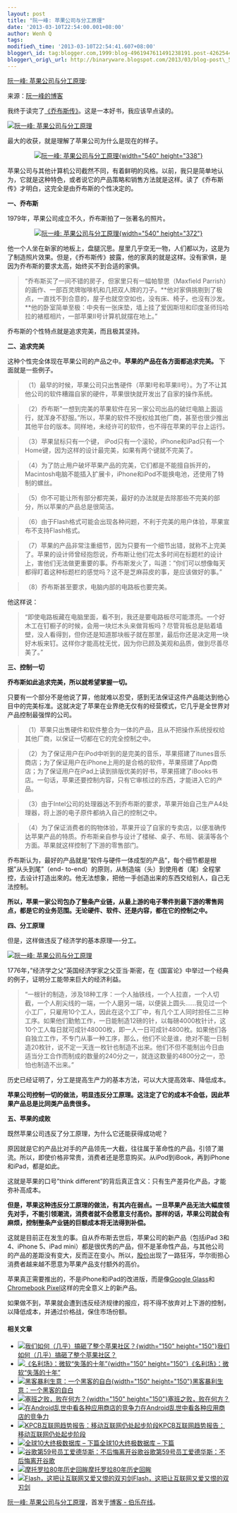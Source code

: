 ```yaml
--- 
layout: post 
title: "阮一峰: 苹果公司与分工原理" 
date: '2013-03-10T22:54:00.001+08:00' 
author: Wenh Q
tags:
modified\_time: '2013-03-10T22:54:41.607+08:00' 
blogger\_id: tag:blogger.com,1999:blog-4961947611491238191.post-4262544703043614510
blogger\_orig\_url: http://binaryware.blogspot.com/2013/03/blog-post\_5574.html
--- 
```

[阮一峰:
苹果公司与分工原理](http://blog.jobbole.com/35519/?utm_source=rss&utm_medium=rss&utm_campaign=%25e9%2598%25ae%25e4%25b8%2580%25e5%25b3%25b0-%25e8%258b%25b9%25e6%259e%259c%25e5%2585%25ac%25e5%258f%25b8%25e4%25b8%258e%25e5%2588%2586%25e5%25b7%25a5%25e5%258e%259f%25e7%2590%2586):

来源：[阮一峰的博客](http://www.ruanyifeng.com/blog/2013/03/apple_inc_and_division_of_labor.html)

我终于读完了[《乔布斯传》](http://en.wikipedia.org/wiki/Steve_Jobs_(book))。这是一本好书，我应该早点读的。

[![阮一峰:
苹果公司与分工原理](http://blog.jobbole.com/wp-content/uploads/2013/03/apple-economic-principle-01.jpg "阮一峰: 苹果公司与分工原理")](http://blog.jobbole.com/wp-content/uploads/2013/03/apple-economic-principle-01.jpg "阮一峰: 苹果公司与分工原理")

最大的收获，就是理解了苹果公司为什么是现在的样子。


<div style="text-align: center;">

[![阮一峰:
苹果公司与分工原理](http://blog.jobbole.com/wp-content/uploads/2013/03/apple-economic-principle-0.jpg "阮一峰: 苹果公司与分工原理"){width="540"
height="338"}](http://blog.jobbole.com/wp-content/uploads/2013/03/apple-economic-principle-0.jpg "阮一峰: 苹果公司与分工原理")

</div>

苹果公司与其他计算机公司截然不同，有着鲜明的风格。以前，我只是简单地认为，它就是这种特色，或者说它的产品策略和销售方法就是这样。读了《乔布斯传》才明白，这完全是由乔布斯的个性决定的。

**一、乔布斯**

1979年，苹果公司成立不久，乔布斯拍了一张著名的照片。


<div style="text-align: center;">

[![阮一峰:
苹果公司与分工原理](http://blog.jobbole.com/wp-content/uploads/2013/03/apple-economic-principle-03.jpg "阮一峰: 苹果公司与分工原理"){width="540"
height="372"}](http://blog.jobbole.com/wp-content/uploads/2013/03/apple-economic-principle-03.jpg "阮一峰: 苹果公司与分工原理")

</div>

他一个人坐在新家的地板上，盘腿沉思。屋里几乎空无一物，人们都以为，这是为了制造照片效果。但是，《乔布斯传》披露，他的家真的就是这样。没有家俱，是因为乔布斯的要求太高，始终买不到合适的家俱。


> “乔布斯买了一间不错的房子，但家里只有一幅帕黎思（Maxfield
> Parrish）的画作、一部百灵牌咖啡机和几把双人牌的刀子。**他对家俱挑剔到了极点，一直找不到合意的，屋子也就空空如也，没有床、椅子，也沒有沙发。**他的卧室简单至极：中央有一张床垫，墙上挂了爱因斯坦和印度圣师玛哈拉的裱框相片，一部苹果II号计算机就摆在地上。”

乔布斯的个性特点就是追求完美，而且极其坚持。

**二、追求完美**

这种个性完全体现在苹果公司的产品之中。**苹果的产品在各方面都追求完美。** 下面就是一些例子。


> （1）最早的时候，苹果公司只出售硬件（苹果I号和苹果II号）。为了不让其他公司的软件糟蹋自家的硬件，苹果很快就开发出了自家的操作系统。

> （2）乔布斯”一想到完美的苹果软件在另一家公司出品的破烂电脑上面运行，就浑身不舒服。”所以，苹果的软件不授权给其他厂商，甚至也很少推出其他平台的版本。同样地，未经许可的软件，也不得在苹果的平台上运行。

> （3）苹果鼠标只有一个键，
> iPod只有一个滚轮，iPhone和iPad只有一个Home键，因为这样的设计最完美，如果有两个键就不完美了。

> （4）为了防止用户破坏苹果产品的完美，它们都是不能擅自拆开的，Macintosh电脑不能插入扩展卡，iPhone和iPod不能换电池，还使用了特制的螺丝。

> （5）你不可能让所有部分都完美，最好的办法就是去除那些不完美的部分，所以苹果的产品总是很简洁。

> （6）由于Flash格式可能会出现各种问题，不利于完美的用户体验，苹果宣布不支持Flash格式。

> （7）苹果的产品非常注重细节，因为只要有一个细节出错，就称不上完美了。苹果的设计师曾经抱怨说，乔布斯让他们花太多时间在标题栏的设计上，害他们无法做更重要的事。乔布斯发火了，叫道：”你们可以想像每天都得盯着这种标题栏的感觉吗？这不是芝麻蒜皮的事，是应该做好的事。”

> （8）乔布斯甚至要求，电脑内部的电路板也要完美。

他这样说：


> “即使电路板藏在电脑里面，看不到，我还是要电路板尽可能漂亮。一个好木工在钉橱子的时候，会用一块烂木头来做背板吗？尽管背板总是贴着墙壁，没人看得到，但你还是知道那块板子就在那里，最后你还是决定用一块好木板来钉。这样你才能高枕无忧，因为你已顾及美观和品质，做到尽善尽美了。”

**三、控制一切**

**乔布斯如此追求完美，所以就希望掌握一切。**

只要有一个部分不是他说了算，他就难以忍受，感到无法保证这件产品能达到他心目中的完美标准。这就决定了苹果在业界绝无仅有的经营模式，它几乎是全世界对产品控制最强悍的公司。


> （1）苹果只出售硬件和软件整合为一体的产品，且从不把操作系统授权给其他厂商，以保证一切都在它的完全控制之中。

> （2）为了保证用户在iPod中听到的是完美的音乐，苹果搭建了itunes音乐商店；为了保证用户在iPhone上用的是合格的软件，苹果搭建了App商店；为了保证用户在iPad上读到排版优美的好书，苹果搭建了iBooks书店。一句话，苹果还要控制内容，只有它审核过的东西，才能进入它的产品。

> （3）由于Intel公司的处理器达不到乔布斯的要求，苹果开始自己生产A4处理器，将上游的电子原件都纳入自己的控制之中。

> （4）为了保证消费者的购物体验，苹果开设了自家的专卖店，以便准确传达苹果产品的特质。乔布斯亲自参与设计了楼梯、桌子、布局、装潢等各个方面。苹果就这样控制了下游的零售部门。

乔布斯认为，最好的产品就是”软件与硬件一体成型的产品”，每个细节都是根据”从头到尾”（end-
to-end）的原则，从制造端（头）到使用者（尾）全程掌控，去设计打造出來的。他无法想象，把他一手创造出来的东西交给别人，自己无法控制。

**所以，苹果一家公司包办了整条产业链，从最上游的电子零件到最下游的零售网点，都是它的业务范围。无论硬件、软件、还是内容，都在它的控制之中。**

**四、分工原理**

但是，这样做违反了经济学的基本原理—-分工。

[![阮一峰:
苹果公司与分工原理](http://blog.jobbole.com/wp-content/uploads/2013/03/apple-economic-principle-04.jpg "阮一峰: 苹果公司与分工原理")](http://blog.jobbole.com/wp-content/uploads/2013/03/apple-economic-principle-04.jpg "阮一峰: 苹果公司与分工原理")

1776年，”经济学之父”英国经济学家之父亚当·斯密，在《国富论》中举过一个经典的例子，证明分工能带来巨大的经济利益。


> “一根针的制造，涉及18种工序：一个人抽铁线，一个人拉直，一个人切截，一个人削尖线的一端，一个人磨另一端，以便装上圆头……我见过一个小工厂，只雇用10个工人，因此在这个工厂中，有几个工人同时担任二三种工序。如果他们勤勉工作，一日能制造12磅的针，以每磅4000枚针计，这10个工人每日就可成针48000枚，即一人一日可成针4800枚。如果他们各自独立工作，不专门从事一种工序，那么，他们不论是谁，绝对不能一日制造20枚针，说不定一天连一枚针也制造不出来。他们不但不能制出今日由适当分工合作而制成的数量的240分之一，就连这数量的4800分之一，恐怕也制造不出来。”

历史已经证明了，分工是提高生产力的基本方法，可以大大提高效率、降低成本。

**苹果公司控制一切的做法，明显违反分工原理。这注定了它的成本不会低，因此苹果产品总是比同类产品贵很多。**

**五、苹果的成败**

既然苹果公司违反了分工原理，为什么它还能获得成功呢？

原因就是它的产品比对手的产品领先一大截，往往属于革命性的产品，引领了潮流。所以，即使价格非常贵，消费者还是愿意购买。从iPod到iBook，再到iPhone和iPad，都是如此。

这就是苹果的口号”think
different”的背后真正含义：只有生产差异化产品，才能弥补高成本。

**但是，苹果这种违反分工原理的做法，有其内在弱点。一旦苹果产品无法大幅度领先对手，不能引领潮流，消费者就不会愿意支付高价。那样的话，苹果公司就会有麻烦，控制整条产业链的巨额成本将无法得到补偿。**

这就是目前正在发生的事。自从乔布斯去世后，苹果公司的新产品（包括iPad
3和4、iPhone 5、iPad
mini）都是很优秀的产品，但不是革命性产品，与其他公司的产品的差距没有变大，反而正在变小。所以，[股价](http://pad.zol.com.cn/357/3576468.html)出现了一路狂泻，华尔街担心消费者越来越不愿意为苹果产品支付额外的高价。

苹果真正需要推出的，不是iPhone和iPad的改进版，而是像[Google
Glass](http://www.google.com/glass/start/)和[Chromebook
Pixel](http://www.google.com/intl/en/chrome/devices/chromebook-pixel/)这样的完全意义上的新产品。

如果做不到，苹果就会遭到违反经济规律的报应，将不得不放弃对上下游的控制，以降低成本，并通过价格战，保住市场份额。


#### 相关文章

-   [![我们如何（几乎）搞砸了整个苹果社区？](http://blog.jobbole.com/wp-content/uploads/2012/08/headlines1-150x150.jpg){width="150"
    height="150"}](http://blog.jobbole.com/25314/)[我们如何（几乎）搞砸了整个苹果社区？](http://blog.jobbole.com/25314/)
-   [![《名利场》：微软“失落的十年”](http://blog.jobbole.com/wp-content/uploads/2012/07/microsofts-lost-decade-150x150.jpg){width="150"
    height="150"}](http://blog.jobbole.com/23841/)[《名利场》：微软“失落的十年”](http://blog.jobbole.com/23841/)
-   [![黑客暴利生意：一个黑客的自白](http://blog.jobbole.com/wp-content/uploads/2012/02/Confessions-of-a-hacker1-150x150.png){width="150"
    height="150"}](http://blog.jobbole.com/13066/)[黑客暴利生意：一个黑客的自白](http://blog.jobbole.com/13066/)
-   [![塞班之败，败在何方？](http://blog.jobbole.com/wp-content/uploads/2013/01/failure-of-symbian-150x150.jpg){width="150"
    height="150"}](http://blog.jobbole.com/32776/)[塞班之败，败在何方？](http://blog.jobbole.com/32776/)
-   [![在Android乱世中看各种应用商店的竞争力](http://blog.jobbole.com/wp-content/plugins/wordpress-23-related-posts-plugin/static/thumbs/30.jpg)](http://blog.jobbole.com/745/)[在Android乱世中看各种应用商店的竞争力](http://blog.jobbole.com/745/)
-   [![KPCB互联网趋势报告：移动互联网仍处起步阶段](http://blog.jobbole.com/wp-content/plugins/wordpress-23-related-posts-plugin/static/thumbs/1.jpg)](http://blog.jobbole.com/1546/)[KPCB互联网趋势报告：移动互联网仍处起步阶段](http://blog.jobbole.com/1546/)
-   [![全球10大终极数据库 –
    下篇](http://blog.jobbole.com/wp-content/plugins/wordpress-23-related-posts-plugin/static/thumbs/8.jpg)](http://blog.jobbole.com/245/)[全球10大终极数据库
    – 下篇](http://blog.jobbole.com/245/)
-   [![谷歌第59号员工爱德华斯：不后悔离开谷歌](http://blog.jobbole.com/wp-content/plugins/wordpress-23-related-posts-plugin/static/thumbs/30.jpg)](http://blog.jobbole.com/1158/)[谷歌第59号员工爱德华斯：不后悔离开谷歌](http://blog.jobbole.com/1158/)
-   [![摩托罗拉80年历史回眸](http://blog.jobbole.com/wp-content/plugins/wordpress-23-related-posts-plugin/static/thumbs/23.jpg)](http://blog.jobbole.com/1255/)[摩托罗拉80年历史回眸](http://blog.jobbole.com/1255/)
-   [![Flash，这把让互联网又爱又恨的双刃剑](http://blog.jobbole.com/wp-content/plugins/wordpress-23-related-posts-plugin/static/thumbs/26.jpg)](http://blog.jobbole.com/82/)[Flash，这把让互联网又爱又恨的双刃剑](http://blog.jobbole.com/82/)

[阮一峰:
苹果公司与分工原理](http://blog.jobbole.com/35519/)，首发于[博客 -
伯乐在线](http://blog.jobbole.com/)。
